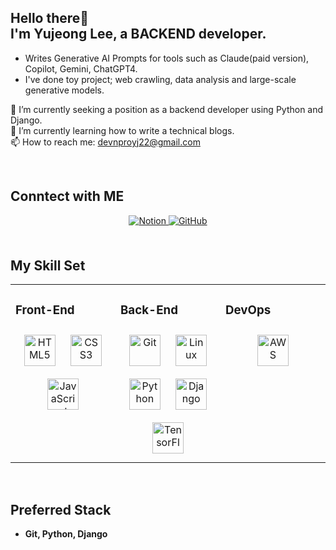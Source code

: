 <!-- How to use this special repository!
**devnproyj22/devnproyj22** is a ✨ _special_ ✨ repository 
because its `README.md` (this file) appears on your GitHub profile.

Here are some ideas to get you started:

- 🔭 I’m currently looking for ...
- 🌱 I’m currently learning ...
- 👯 I’m looking to collaborate on ...
- 🤔 I’m looking for help with ...
- 💬 Ask me about ...
- 📫 How to reach me: devnproyj22@gmail.com
- 😄 Pronouns: ...
- ⚡ Fun fact: ...
-->




<!-- From here -->





## <div align='left'> Hello there👋<br/>I'm Yujeong Lee, a BACKEND developer.

* Writes Generative AI Prompts for tools such as Claude(paid version), Copilot, Gemini, ChatGPT4.
* I've done toy project; web crawling, data analysis and large-scale generative models.

🔭 I’m currently seeking a position as a backend developer using Python and Django.  
🌱 I’m currently learning how to write a technical blogs.  
📫 How to reach me: devnproyj22@gmail.com  

<div/>

<br/>

## Conntect with ME 
<div align='center'>
  <a href='https://www.notion.so' target='_blank'>
    <img src=https://img.shields.io/badge/Notion-f9f5f1.svg?&style=for-the-badge&logo=Notion&logoColor=black alt=Notion style='margin-bottom: 5px;'/>
    <a/>
    <a href='https://github.com/devnproyj22' target='_blank'>
    <img src=https://img.shields.io/badge/GitHub-FFEEEE.svg?&style=for-the-badge&logo=GitHub&logoColor=black alt=GitHub style='margin-bottom: 5px;'/>
    <a/>
<!-- REFERENCE : https://shields.io/ -->
</div>
      
<br/>

## My Skill Set
<table><tr><td valign='top' width='33%'>

### Front-End
<div align='center'>
  <img style='margin: 10px' src='https://profilinator.rishav.dev/skills-assets/html5-original-wordmark.svg' alt='HTML5' height='50' />
  <img style='margin: 10px' src='https://profilinator.rishav.dev/skills-assets/css3-original-wordmark.svg' alt='CSS3' height='50' />
  <img style='margin: 10px' src='https://profilinator.rishav.dev/skills-assets/javascript-original.svg' alt='JavaScript' height='50' />
</div>
</td>

<td valign='top' width='33%'>
  
### Back-End
<div align='center'>
  <img style='margin: 10px' src='https://profilinator.rishav.dev/skills-assets/git-scm-icon.svg' alt='Git' height='50' />
  <img style='margin: 10px' src='https://profilinator.rishav.dev/skills-assets/linux-original.svg' alt='Linux' height='50' />
  <img style='margin: 10px' src='https://profilinator.rishav.dev/skills-assets/python-original.svg' alt='Python' height='50' />
  <img style='margin: 10px' src='https://profilinator.rishav.dev/skills-assets/django-original.svg' alt='Django' height='50' />
  <img style='margin: 10px' src='https://profilinator.rishav.dev/skills-assets/tensorflow-icon.svg' alt='TensorFlow' height='50' />
</div>
</td>

<td valign='top' width='33%'>
  
### DevOps
<div align='center'>
  <img style='margin: 10px' src='https://profilinator.rishav.dev/skills-assets/amazonwebservices-original-wordmark.svg' alt='AWS' height='50' /> 
</div>
</td> 

</tr>
</table>

<br/>

## Preferred Stack
* **Git, Python, Django**
